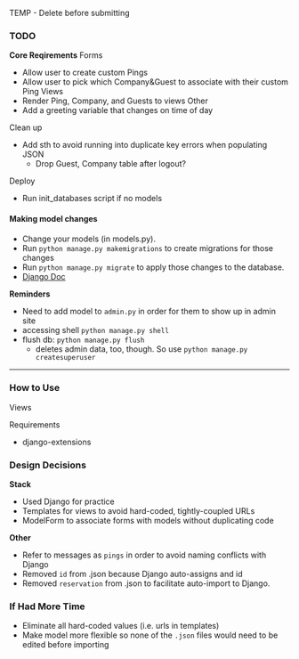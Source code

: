TEMP - Delete before submitting

### TODO
**Core Reqirements**
Forms
- Allow user to create custom Pings
- Allow user to pick which Company&Guest to associate with their custom Ping
Views
- Render Ping, Company, and Guests to views
Other
- Add a greeting variable that changes on time of day

Clean up
- Add sth to avoid running into duplicate key errors when populating JSON
    - Drop Guest, Company table after logout?
  
Deploy
- Run init_databases script if no models

#### Making model changes 

- Change your models (in models.py).
- Run `python manage.py makemigrations` to create migrations for those changes
- Run `python manage.py migrate` to apply those changes to the database.
- [Django Doc](https://docs.djangoproject.com/en/2.2/intro/tutorial02/)


**Reminders**
- Need to add model to `admin.py` in order for them to show up in admin site
- accessing shell `python manage.py shell`
- flush db: `python manage.py flush`
    - deletes admin data, too, though. So use `python manage.py createsuperuser`

---
### How to Use
Views

Requirements
- django-extensions

### Design Decisions
**Stack**
- Used Django for practice
- Templates for views to avoid hard-coded, tightly-coupled URLs
- ModelForm to associate forms with models without duplicating code

**Other**
- Refer to messages as `pings` in order to avoid naming conflicts with Django
- Removed `id` from .json because Django auto-assigns and id
- Removed `reservation` from .json to facilitate auto-import to Django.

### If Had More Time
- Eliminate all hard-coded values (i.e. urls in templates)
- Make model more flexible so none of the `.json` files would need to be edited before importing
